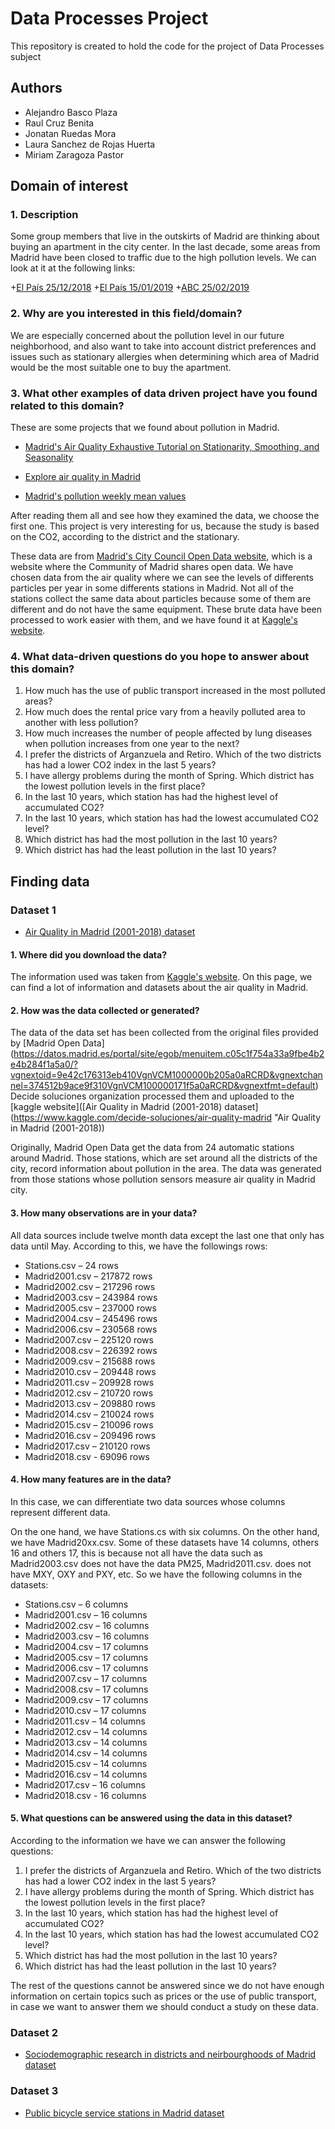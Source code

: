 # Data Processes Project

This repository is created to hold the code for the project of Data Processes subject

## Authors

* Alejandro Basco Plaza
* Raul Cruz Benita
* Jonatan Ruedas Mora
* Laura Sanchez de Rojas Huerta
* Miriam Zaragoza Pastor

## Domain of interest

### 1. Description

Some group members that live in the outskirts of Madrid are thinking about buying an apartment in the city center. In the last decade, some areas from Madrid have been closed to traffic due to the high pollution levels. We can look at it at the following links:

+[El País 25/12/2018](https://elpais.com/ccaa/2018/12/25/madrid/1545733669_183707.html)
+[El País 15/01/2019](https://elpais.com/ccaa/2019/01/15/madrid/1547552287_304449.html)
+[ABC 25/02/2019](https://www.abc.es/espana/madrid/abci-ayuntamiento-madrid-activa-escenario-1-protocolo-alta-contaminacion-201902252255_noticia.html)

### 2. Why are you interested in this field/domain?

We are especially concerned about the pollution level in our future neighborhood, and also want to take into account district preferences and issues such as stationary allergies when determining which area of Madrid would be the most suitable one to buy the apartment.

### 3. What other examples of data driven project have you found related to this domain?

These are some projects that we found about pollution in Madrid.

* [Madrid's Air Quality Exhaustive Tutorial on Stationarity, Smoothing, and Seasonality](https://www.kaggle.com/nholloway/stationarity-smoothing-and-seasonality "Stationarity, Smoothing, and Seasonality")

* [Explore air quality in Madrid](https://www.kaggle.com/dgildas/explore-air-quality-in-madrid "Explore air quality in Madrid")

* [Madrid's pollution weekly mean values](https://www.kaggle.com/fjortag/interactive-plot-showing-weekly-mean-values "Interactive plot showing weekly mean values")

After reading them all and see how they examined the data, we choose the first one. This project is very interesting for us, because the study is based on the CO2, according to the district and the stationary.

These data are from [Madrid's City Council Open Data website](https://datos.madrid.es/portal/site/egob "Madrid's City Council Open Data website"), which is a website where the Community of Madrid shares open data. We have chosen data from the air quality where we can see the levels of differents particles per year in some differents stations in Madrid. Not all of the stations collect the same data about particles because some of them are different and do not have the same equipment. These brute data have been processed to work easier with them, and we have found it at [Kaggle's website](https://www.kaggle.com/ "Kaggle's website").


### 4. What data-driven questions do you hope to answer about this domain?

1. How much has the use of public transport increased in the most polluted areas?
2. How much does the rental price vary from a heavily polluted area to another with less pollution?
3. How much increases the number of people affected by lung diseases when pollution increases from one year to the next?
4. I prefer the districts of Arganzuela and Retiro.  Which of the two districts has had a lower CO2 index in the last 5 years?
5. I have allergy problems during the month of Spring. Which district has the lowest pollution levels in the first place?
6. In the last 10 years, which station has had the highest level of accumulated CO2?
7. In the last 10 years, which station has had the lowest accumulated CO2 level?
8. Which district has had the most pollution in the last 10 years?
9. Which district has had the least pollution in the last 10 years?

## Finding data

### Dataset 1

* [Air Quality in Madrid (2001-2018) dataset](https://www.kaggle.com/decide-soluciones/air-quality-madrid "Air Quality in Madrid (2001-2018)")

#### 1. Where did you download the data?

The information used was taken from [Kaggle's website](https://www.kaggle.com/ "Kaggle's website"). On this page, we can find a lot of information and datasets about the air quality in Madrid.

#### 2. How was the data collected or generated?

The data of the data set has been collected from the original files provided by [Madrid Open Data] (https://datos.madrid.es/portal/site/egob/menuitem.c05c1f754a33a9fbe4b2e4b284f1a5a0/?vgnextoid=9e42c176313eb410VgnVCM1000000b205a0aRCRD&vgnextchannel=374512b9ace9f310VgnVCM100000171f5a0aRCRD&vgnextfmt=default) Decide soluciones organization processed them and uploaded to the [kaggle website]([Air Quality in Madrid (2001-2018) dataset](https://www.kaggle.com/decide-soluciones/air-quality-madrid "Air Quality in Madrid (2001-2018))

Originally, Madrid Open Data get the data from 24 automatic stations around Madrid. Those stations, which are set around all the districts of the city, record information about pollution in the area. The data was generated from those stations whose pollution sensors measure air quality in Madrid city. 

#### 3. How many observations are in your data?

All data sources include twelve month data except the last one that only has data until  May. According to this, we have the followings rows:

* Stations.csv – 24 rows
* Madrid2001.csv – 217872 rows
* Madrid2002.csv – 217296 rows
* Madrid2003.csv – 243984 rows
* Madrid2005.csv – 237000 rows
* Madrid2004.csv – 245496 rows
* Madrid2006.csv – 230568 rows
* Madrid2007.csv – 225120 rows
* Madrid2008.csv – 226392 rows
* Madrid2009.csv – 215688 rows
* Madrid2010.csv – 209448 rows
* Madrid2011.csv – 209928 rows
* Madrid2012.csv – 210720 rows
* Madrid2013.csv – 209880 rows
* Madrid2014.csv – 210024 rows
* Madrid2015.csv – 210096 rows
* Madrid2016.csv – 209496 rows
* Madrid2017.csv – 210120 rows
* Madrid2018.csv - 69096 rows

#### 4. How many features are in the data?

In this case, we can differentiate two data sources whose columns represent different data.

On the one hand, we have Stations.cs with six columns. On the other hand, we have Madrid20xx.csv. Some of these datasets have 14 columns, others 16 and others 17, this is because not all have the data such as Madrid2003.csv does not have the data PM25,  Madrid2011.csv. does not have MXY, OXY and PXY, etc. So we have the following columns in the datasets:

* Stations.csv  – 6 columns
* Madrid2001.csv – 16 columns
* Madrid2002.csv – 16 columns
* Madrid2003.csv – 16 columns
* Madrid2004.csv – 17 columns
* Madrid2005.csv – 17 columns
* Madrid2006.csv – 17 columns
* Madrid2007.csv – 17 columns
* Madrid2008.csv – 17 columns
* Madrid2009.csv – 17 columns
* Madrid2010.csv – 17 columns
* Madrid2011.csv – 14 columns
* Madrid2012.csv – 14 columns
* Madrid2013.csv – 14 columns
* Madrid2014.csv – 14 columns
* Madrid2015.csv – 14 columns
* Madrid2016.csv – 14 columns
* Madrid2017.csv – 16 columns
* Madrid2018.csv - 16 columns

#### 5. What questions can be answered using the data in this dataset?

According to the information we have we can answer the following questions:

1. I prefer the districts of Arganzuela and Retiro.  Which of the two districts has had a lower CO2 index in the last 5 years?
2. I have allergy problems during the month of Spring. Which district has the lowest pollution levels in the first place?
3. In the last 10 years, which station has had the highest level of accumulated CO2?
4. In the last 10 years, which station has had the lowest accumulated CO2 level?
5. Which district has had the most pollution in the last 10 years?
6. Which district has had the least pollution in the last 10 years?

The rest of the questions cannot be answered since we do not have enough information on certain topics such as prices or the use of public transport, in case we want to answer them we should conduct a study on these data.


### Dataset 2

* [Sociodemographic research in districts and neirbourghoods of Madrid dataset](https://datos.madrid.es/sites/v/index.jsp?vgnextoid=71359583a773a510VgnVCM2000001f4a900aRCRD&vgnextchannel=374512b9ace9f310VgnVCM100000171f5a0aRCRD)


### Dataset 3

* [Public bicycle service stations in Madrid dataset](https://datos.madrid.es/sites/v/index.jsp?vgnextoid=e9b2a4059b4b7410VgnVCM2000000c205a0aRCRD&vgnextchannel=374512b9ace9f310VgnVCM100000171f5a0aRCRD)
